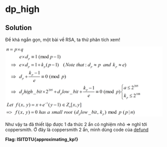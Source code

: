 # dp_high

## Solution

Đề khá ngắn gọn, một bài về RSA, ta thử phân tích xem!

![](./pol.png)

Như vậy ta đã thiết lập được 1 đa thức 2 ẩn có nghiệm nhỏ => nghĩ tới coppersmith. Ở đây là coppersmith 2 ẩn, mình dùng code của [defund](https://github.com/defund/coppersmith)

**Flag: ISITDTU{approximating_kp!}**